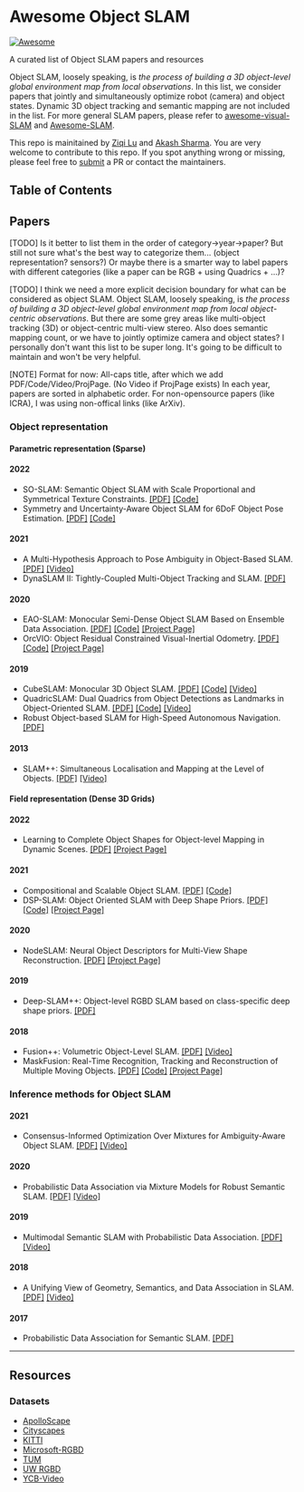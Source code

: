 # Awesome Object SLAM
[![Awesome](https://cdn.rawgit.com/sindresorhus/awesome/d7305f38d29fed78fa85652e3a63e154dd8e8829/media/badge.svg)](https://github.com/sindresorhus/awesome)

A curated list of Object SLAM papers and resources

Object SLAM, loosely speaking, is _the process of building a 3D object-level global environment map from local observations_. In this list, we consider papers that jointly and simultaneously optimize robot (camera) and object states. Dynamic 3D object tracking and semantic mapping are not included in the list. For more general SLAM papers, please refer to [awesome-visual-SLAM](
awesome-visual-slam) and [Awesome-SLAM](https://github.com/SilenceOverflow/Awesome-SLAM).

This repo is mainitained by [Ziqi Lu](https://github.com/520xyxyzq) and [Akash Sharma](https://github.com/akashsharma02). You are very welcome to contribute to this repo. If you spot anything wrong or missing, please feel free to [submit](https://github.com/520xyxyzq/awesome-object-SLAM/pulls) a PR or contact the maintainers.

## Table of Contents

## Papers

[TODO] Is it better to list them in the order of category->year->paper? But still not sure what's the best way to categorize them... (object representation? sensors?) Or maybe there is a smarter way to label papers with different categories (like a paper can be RGB + using Quadrics + ...)?

[TODO] I think we need a more explicit decision boundary for what can be considered as object SLAM. Object SLAM, loosely speaking, is _the process of building a 3D object-level global environment map from local object-centric observations_. But there are some grey areas like multi-object tracking (3D) or object-centric multi-view stereo. Also does semantic mapping count, or we have to jointly optimize camera and object states? I personally don't want this list to be super long. It's going to be difficult to maintain and won't be very helpful.

[NOTE] Format for now: All-caps title, after which we add PDF/Code/Video/ProjPage. (No Video if ProjPage exists) In each year, papers are sorted in alphabetic order. For non-opensource papers (like ICRA), I was using non-offical links (like ArXiv).

### Object representation

#### Parametric representation (Sparse)

#### 2022

- SO-SLAM: Semantic Object SLAM with Scale Proportional and Symmetrical Texture Constraints. [\[PDF\]](https://arxiv.org/pdf/2109.04884.pdf) [\[Code\]](https://github.com/XunshanMan/SoSLAM)
- Symmetry and Uncertainty-Aware Object SLAM for 6DoF Object Pose Estimation. [\[PDF\]](https://openaccess.thecvf.com/content/CVPR2022/papers/Merrill_Symmetry_and_Uncertainty-Aware_Object_SLAM_for_6DoF_Object_Pose_Estimation_CVPR_2022_paper.pdf) [\[Code\]](https://github.com/rpng/suo_slam)

#### 2021

- A Multi-Hypothesis Approach to Pose Ambiguity in Object-Based SLAM. [\[PDF\]](https://arxiv.org/pdf/2108.01225.pdf) [\[Video\]](https://www.youtube.com/watch?v=O3wzdGToh-8&ab_channel=MITMarineRoboticsGroup)
- DynaSLAM II: Tightly-Coupled Multi-Object Tracking and SLAM. [\[PDF\]](https://arxiv.org/pdf/2010.07820.pdf)

#### 2020

- EAO-SLAM: Monocular Semi-Dense Object SLAM Based on Ensemble Data Association. [\[PDF\]](https://arxiv.org/pdf/2004.12730.pdf) [\[Code\]](https://github.com/yanmin-wu/EAO-SLAM) [\[Project Page\]](https://yanmin-wu.github.io/project/eaoslam/)
- OrcVIO: Object Residual Constrained Visual-Inertial Odometry.  [\[PDF\]](https://arxiv.org/pdf/2007.15107.pdf) [\[Code\]](https://github.com/shanmo/OrcVIO-Stereo-Mapping) [\[Project Page\]](https://moshan.cf/orcvio_githubpage/)

#### 2019

- CubeSLAM: Monocular 3D Object SLAM. [\[PDF\]](https://arxiv.org/pdf/1806.00557.pdf) [\[Code\]](https://github.com/shichaoy/cube_slam) [\[Video\]](https://www.youtube.com/watch?v=QnVlexXi9_c&ab_channel=ShichaoYang)
- QuadricSLAM: Dual Quadrics from Object Detections as Landmarks in Object-Oriented SLAM. [\[PDF\]](https://natanaso.github.io/rcw-icra18/assets/ref/ICRA-MRP18_paper_14.pdf) [\[Code\]](https://github.com/qcr/quadricslam) [\[Video\]](https://www.youtube.com/watch?v=n-j0DFDFSKU&ab_channel=LachlanNicholson)
- Robust Object-based SLAM for High-Speed Autonomous Navigation. [\[PDF\]](https://groups.csail.mit.edu/rrg/papers/OkLiu19icra.pdf)

#### 2013
- SLAM++: Simultaneous Localisation and Mapping at the Level of Objects. [\[PDF\]](https://www.doc.ic.ac.uk/~ajd/Publications/salas-moreno_etal_cvpr2013.pdf) [\[Video\]](https://www.youtube.com/watch?v=tmrAh1CqCRo&ab_channel=imperialrobotvision)

#### Field representation (Dense 3D Grids)

#### 2022

- Learning to Complete Object Shapes for Object-level Mapping in Dynamic Scenes. [\[PDF\]](https://arxiv.org/pdf/2208.05067.pdf) [\[Project Page\]](https://mlr.in.tum.de/research/projects/cosom)

#### 2021

- Compositional and Scalable Object SLAM. [\[PDF\]](https://akashsharma02.github.io/assets/pdf/Sharma21icra.pdf) [\[Code\]](https://github.com/rpl-cmu/object-slam)
- DSP-SLAM: Object Oriented SLAM with Deep Shape Priors. [\[PDF\]](https://arxiv.org/abs/2108.09481) [\[Code\]](https://github.com/JingwenWang95/DSP-SLAM) [\[Project Page\]](https://jingwenwang95.github.io/dsp-slam/)

#### 2020

- NodeSLAM: Neural Object Descriptors for Multi-View Shape Reconstruction. [\[PDF\]](https://arxiv.org/pdf/2004.04485.pdf) [\[Project Page\]](https://edgarsucar.github.io/NodeSLAM/)

#### 2019

- Deep-SLAM++: Object-level RGBD SLAM based on class-specific deep shape priors. [\[PDF\]](https://arxiv.org/pdf/1907.09691.pdf)

#### 2018

- Fusion++: Volumetric Object-Level SLAM. [\[PDF\]](https://arxiv.org/pdf/1808.08378.pdf) [\[Video\]](https://www.youtube.com/watch?v=2luKNC03x4k)
- MaskFusion: Real-Time Recognition, Tracking and Reconstruction of Multiple Moving Objects. [\[PDF\]](https://arxiv.org/pdf/1804.09194.pdf) [\[Code\]](https://github.com/martinruenz/maskfusion) [\[Project Page\]](http://visual.cs.ucl.ac.uk/pubs/maskfusion/index.html)

### Inference methods for Object SLAM
#### 2021

- Consensus-Informed Optimization Over Mixtures for Ambiguity-Aware Object SLAM. [\[PDF\]](https://arxiv.org/pdf/2107.09265.pdf) [\[Video\]](https://www.youtube.com/watch?v=506VSt0tq4o&ab_channel=MITMarineRoboticsGroup)

#### 2020

- Probabilistic Data Association via Mixture Models for Robust Semantic SLAM. [\[PDF\]](https://arxiv.org/pdf/1909.11213.pdf) [\[Video\]](https://www.youtube.com/watch?v=Eq_w8zOXCF4&ab_channel=MITMarineRoboticsGroup)

#### 2019

- Multimodal Semantic SLAM with Probabilistic Data Association. [\[PDF\]](https://dspace.mit.edu/bitstream/handle/1721.1/137995/doherty_icra2019_revised.pdf?sequence=2&isAllowed=y) [\[Video\]](https://www.youtube.com/watch?v=9hEonD8KDrs&ab_channel=MITMarineRoboticsGroup)

#### 2018

- A Unifying View of Geometry, Semantics, and Data Association in SLAM. [\[PDF\]](https://existentialrobotics.org/ref/Atanasov_SemanticSLAM_IJCAI18.pdf) [\[Video\]](https://existentialrobotics.org/vid/Bowman_SemanticSLAM_ICRA17.mp4#t=145)


#### 2017

- Probabilistic Data Association for Semantic SLAM. [\[PDF\]](https://www.cis.upenn.edu/~kostas/mypub.dir/bowman17icra.pdf)

----------------------

## Resources

### Datasets

- [ApolloScape](http://apolloscape.auto/)
- [Cityscapes](https://www.cityscapes-dataset.com/)
- [KITTI](https://www.cvlibs.net/datasets/kitti/index.php)
- [Microsoft-RGBD](https://www.microsoft.com/en-us/research/project/rgb-d-dataset-7-scenes/)
- [TUM](https://vision.in.tum.de/data/datasets/rgbd-dataset/download)
- [UW RGBD](https://rgbd-dataset.cs.washington.edu/)
- [YCB-Video](https://rse-lab.cs.washington.edu/projects/posecnn/)

